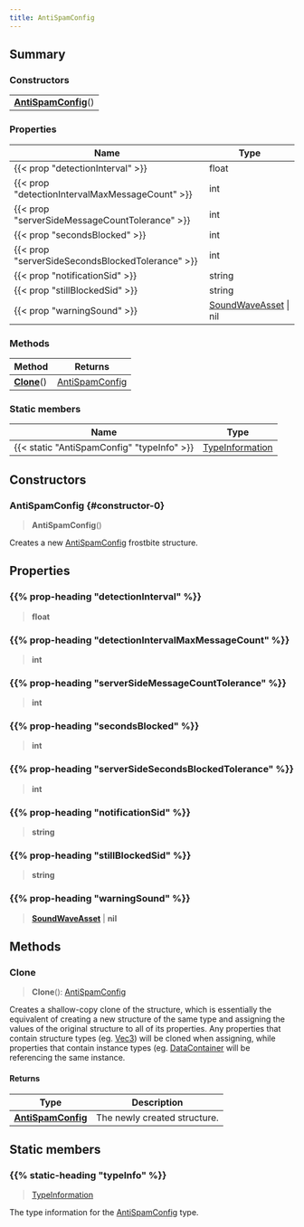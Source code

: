 ```yaml
---
title: AntiSpamConfig
---
```



## Summary
### Constructors
| |
| ----------- |
| **[AntiSpamConfig](#constructor-0)**() |

### Properties
| Name | Type |
| ---- | ---- |
| {{< prop "detectionInterval" >}} | float |
| {{< prop "detectionIntervalMaxMessageCount" >}} | int |
| {{< prop "serverSideMessageCountTolerance" >}} | int |
| {{< prop "secondsBlocked" >}} | int |
| {{< prop "serverSideSecondsBlockedTolerance" >}} | int |
| {{< prop "notificationSid" >}} | string |
| {{< prop "stillBlockedSid" >}} | string |
| {{< prop "warningSound" >}} | [SoundWaveAsset](/vext/ref/fb/soundwaveasset) \| nil |

### Methods
| Method | Returns |
| ------ | ---- |
| **[Clone](#clone)**() | [AntiSpamConfig](/vext/ref/fb/antispamconfig) |

### Static members
| Name | Type |
| ---- | ---- |
| {{< static "AntiSpamConfig" "typeInfo" >}} | [TypeInformation](/vext/ref/shared/class/typeinformation) |

## Constructors
### AntiSpamConfig {#constructor-0}
> **AntiSpamConfig**()

Creates a new [AntiSpamConfig](/vext/ref/fb/antispamconfig) frostbite structure.

## Properties
### {{% prop-heading "detectionInterval" %}}
> **float**

### {{% prop-heading "detectionIntervalMaxMessageCount" %}}
> **int**

### {{% prop-heading "serverSideMessageCountTolerance" %}}
> **int**

### {{% prop-heading "secondsBlocked" %}}
> **int**

### {{% prop-heading "serverSideSecondsBlockedTolerance" %}}
> **int**

### {{% prop-heading "notificationSid" %}}
> **string**

### {{% prop-heading "stillBlockedSid" %}}
> **string**

### {{% prop-heading "warningSound" %}}
> **[SoundWaveAsset](/vext/ref/fb/soundwaveasset)** | **nil**

## Methods
### Clone
> **Clone**(): [AntiSpamConfig](/vext/ref/fb/antispamconfig)

Creates a shallow-copy clone of the structure, which is essentially the equivalent of creating a new structure of the same type and assigning the values of the original structure to all of its properties. Any properties that contain structure types (eg. [Vec3](/vext/ref/shared/class/vec3)) will be cloned when assigning, while properties that contain instance types (eg. [DataContainer](/vext/ref/shared/class/datacontainer) will be referencing the same instance.

#### Returns
| Type | Description |
| ---- | ----------- |
| **[AntiSpamConfig](/vext/ref/fb/antispamconfig)** | The newly created structure. |

## Static members
### {{% static-heading "typeInfo" %}}
> [TypeInformation](/vext/ref/shared/class/typeinformation)

The type information for the [AntiSpamConfig](/vext/ref/fb/antispamconfig) type.

